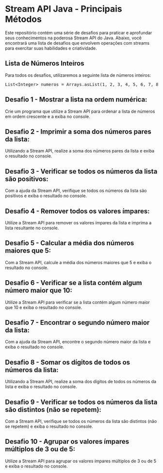 <title>Stream API Java - Principais Métodos</title>

<h1>Stream API Java - Principais Métodos</h1>

<p>Este repositório contém uma série de desafios para praticar e aprofundar seus conhecimentos na poderosa Stream API do Java. Abaixo, você encontrará uma lista de desafios que envolvem operações com streams para exercitar suas habilidades e criatividade.</p>

<h2>Lista de Números Inteiros</h2>

<p>Para todos os desafios, utilizaremos a seguinte lista de números inteiros:</p>

<pre>
List&lt;Integer&gt; numeros = Arrays.asList(1, 2, 3, 4, 5, 6, 7, 8, 9, 10, 5, 4, 3);
</pre>

<h2>Desafio 1 - Mostrar a lista na ordem numérica:</h2>

<p>Crie um programa que utilize a Stream API para ordenar a lista de números em ordem crescente e a exiba no console.</p>

<h2>Desafio 2 - Imprimir a soma dos números pares da lista:</h2>

<p>Utilizando a Stream API, realize a soma dos números pares da lista e exiba o resultado no console.</p>

<h2>Desafio 3 - Verificar se todos os números da lista são positivos:</h2>

<p>Com a ajuda da Stream API, verifique se todos os números da lista são positivos e exiba o resultado no console.</p>

<h2>Desafio 4 - Remover todos os valores ímpares:</h2>

<p>Utilize a Stream API para remover os valores ímpares da lista e imprima a lista resultante no console.</p>

<h2>Desafio 5 - Calcular a média dos números maiores que 5:</h2>

<p>Com a Stream API, calcule a média dos números maiores que 5 e exiba o resultado no console.</p>

<h2>Desafio 6 - Verificar se a lista contém algum número maior que 10:</h2>

<p>Utilize a Stream API para verificar se a lista contém algum número maior que 10 e exiba o resultado no console.</p>

<h2>Desafio 7 - Encontrar o segundo número maior da lista:</h2>

<p>Com a ajuda da Stream API, encontre o segundo número maior da lista e exiba o resultado no console.</p>

<h2>Desafio 8 - Somar os dígitos de todos os números da lista:</h2>

<p>Utilizando a Stream API, realize a soma dos dígitos de todos os números da lista e exiba o resultado no console.</p>

<h2>Desafio 9 - Verificar se todos os números da lista são distintos (não se repetem):</h2>

<p>Com a Stream API, verifique se todos os números da lista são distintos (não se repetem) e exiba o resultado no console.</p>

<h2>Desafio 10 - Agrupar os valores ímpares múltiplos de 3 ou de 5:</h2>

<p>Utilize a Stream API para agrupar os valores ímpares múltiplos de 3 ou de 5 e exiba o resultado no console.</p>

